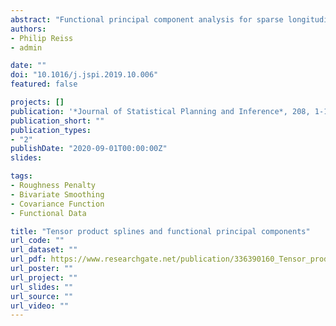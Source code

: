 ```yaml
---
abstract: "Functional principal component analysis for sparse longitudinal data usually proceeds by first smoothing the covariance surface, and then obtaining an eigendecomposition of the associated covariance operator. Here we consider the use of penalized tensor product splines for the initial smoothing step. Drawing on a result regarding finite-rank symmetric integral operators, we derive an explicit spline representation of the estimated eigenfunctions, and show that the effect of penalization can be notably disparate for alternative approaches to tensor product smoothing. The latter phenomenon is illustrated with two data sets derived from magnetic resonance imaging of the human brain."
authors:
- Philip Reiss
- admin

date: ""
doi: "10.1016/j.jspi.2019.10.006"
featured: false

projects: []
publication: '*Journal of Statistical Planning and Inference*, 208, 1-12'
publication_short: ""
publication_types:
- "2"
publishDate: "2020-09-01T00:00:00Z"
slides: 

tags:
- Roughness Penalty
- Bivariate Smoothing
- Covariance Function
- Functional Data

title: "Tensor product splines and functional principal components"
url_code: ""
url_dataset: ""
url_pdf: https://www.researchgate.net/publication/336390160_Tensor_product_splines_and_functional_principal_components
url_poster: ""
url_project: ""
url_slides: ""
url_source: ""
url_video: ""
---
```



